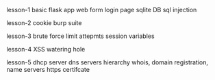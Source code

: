 lesson-1
basic flask app
web form
login page
sqlite DB
sql injection

lesson-2
cookie
burp suite

lesson-3
brute force
limit attepmts
session variables

lesson-4
XSS
watering hole

lesson-5
dhcp server
dns servers hierarchy
whois, domain registration, name servers
https certifcate